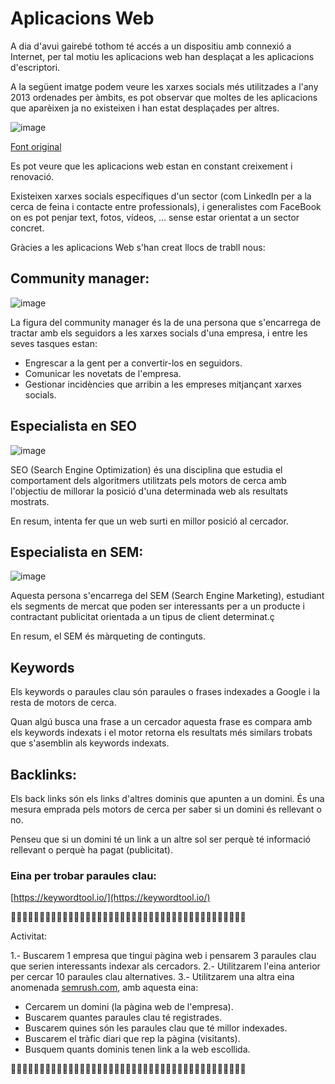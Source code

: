 # Aplicacions Web

A dia d'avui gairebé tothom té accés a un dispositiu amb connexió a Internet, per tal motiu les aplicacions web han desplaçat a les aplicacions d'escriptori.

A la següent imatge podem veure les xarxes socials més utilitzades a l'any 2013 ordenades per àmbits, es pot observar que moltes de les aplicacions que aparèixen ja no existeixen i han estat desplaçades per altres.

![image](https://github.com/XaSaFa/MP08-22-23/assets/110727546/8f310f20-45d0-4b64-9d14-f9d7c8313d45)

[Font original](https://drive.google.com/file/d/0B5lO3kL4ncWKS29PNlNsWE9GQzg/view?resourcekey=0-MvKQFj2qsEWH8W0kbasJ5Q)

Es pot veure que les aplicacions web estan en constant creixement i renovació.

Existeixen xarxes socials específiques d'un sector (com LinkedIn per a la cerca de feina i contacte entre professionals), i generalistes com FaceBook on es pot penjar text, fotos, vídeos, ... sense estar orientat a un sector concret.

Gràcies a les aplicacions Web s'han creat llocs de trabll nous:

## Community manager:

![image](https://github.com/XaSaFa/MP08-23-24/assets/110727546/6afbccf2-a2f8-45f8-a52e-6bc5a7878d00)

La figura del community manager és la de una persona que s'encarrega de tractar amb els seguidors a les xarxes socials d'una empresa, i entre les seves tasques estan:

- Engrescar a la gent per a convertir-los en seguidors.
- Comunicar les novetats de l'empresa.
- Gestionar incidències que arribin a les empreses mitjançant xarxes socials.

## Especialista en SEO

![image](https://github.com/XaSaFa/MP08-23-24/assets/110727546/500b8a4b-b1db-4b76-850a-d825edada5c7)

SEO (Search Engine Optimization) és una disciplina que estudia el comportament dels algoritmers utilitzats pels motors de cerca amb l'objectiu de millorar la posició d'una determinada web als resultats mostrats.

En resum, intenta fer que un web surti en millor posició al cercador.

## Especialista en SEM:

![image](https://github.com/XaSaFa/MP08-23-24/assets/110727546/55c0f824-47f4-4f60-b0bb-68bb47706dd4)

Aquesta persona s'encarrega del SEM (Search Engine Marketing), estudiant els segments de mercat que poden ser interessants per a un producte i contractant publicitat orientada a un tipus de client determinat.ç

En resum, el SEM és màrqueting de continguts.

## Keywords

Els keywords o paraules clau són paraules o frases indexades a Google i la resta de motors de cerca.

Quan algú busca una frase a un cercador aquesta frase es compara amb els keywords indexats i el motor retorna els resultats més similars trobats que s'asemblin als keywords indexats.

## Backlinks:

Els back links són els links d'altres dominis que apunten a un domini. És una mesura emprada pels motors de cerca per saber si un domini és rellevant o no.

Penseu que si un domini té un link a un altre sol ser perquè té informació rellevant o perquè ha pagat (publicitat).

### Eina per trobar paraules clau:

[https://keywordtool.io/](https://keywordtool.io/)

🔎🔎🔎🔎🔎🔎🔎🔎🔎🔎🔎🔎🔎🔎🔎🔎🔎🔎🔎🔎🔎🔎🔎🔎🔎🔎🔎🔎🔎🔎🔎🔎🔎🔎🔎🔎🔎🔎🔎🔎🔎

Activitat:

1.- Buscarem 1 empresa que tingui pàgina web i pensarem 3 paraules clau que serien interessants indexar als cercadors.
2.- Utilitzarem l'eina anterior per cercar 10 paraules clau alternatives.
3.- Utilitzarem una altra eina anomenada [semrush.com](https://www.semrush.com/analytics/organic/overview?db=us), amb aquesta eina:
  - Cercarem un domini (la pàgina web de l'empresa).
  - Buscarem quantes paraules clau té registrades.
  - Buscarem quines són les paraules clau que té millor indexades.
  - Buscarem el tràfic diari que rep la pàgina (visitants).
  - Busquem quants dominis tenen link a la web escollida.

🔎🔎🔎🔎🔎🔎🔎🔎🔎🔎🔎🔎🔎🔎🔎🔎🔎🔎🔎🔎🔎🔎🔎🔎🔎🔎🔎🔎🔎🔎🔎🔎🔎🔎🔎🔎🔎🔎🔎🔎🔎
